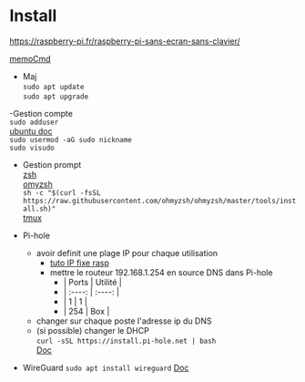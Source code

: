 # Install

https://raspberry-pi.fr/raspberry-pi-sans-ecran-sans-clavier/

[memoCmd](https://fr.wikipedia.org/wiki/Commandes_Unix)
- Maj  
  ``sudo apt update``  
  ``sudo apt upgrade``  

-Gestion compte  
  ``sudo adduser``  
  [ubuntu doc](https://doc.ubuntu-fr.org/adduser)  
  ``sudo usermod -aG sudo nickname``  
  ``sudo visudo``

- Gestion prompt  
  [zsh]()  
  [omyzsh](https://github.com/ohmyzsh/ohmyzsh/wiki/Cheatsheet)  
  ``sh -c "$(curl -fsSL https://raw.githubusercontent.com/ohmyzsh/ohmyzsh/master/tools/install.sh)"``  
  [tmux](https://github.com/tmux/tmux/wiki)

- Pi-hole  
  - avoir definit une plage IP pour chaque utilisation
    - [tuto IP fixe rasp](https://raspberry-pi.fr/ip-locale-fixe/)
    - mettre le routeur 192.168.1.254 en source DNS dans Pi-hole
      - |  Ports   |  Utilité |  
      - |  :----:  |  :----:  |  
      - |    1     |    1     |
      - |   254    |   Box    |
  - changer sur chaque poste l'adresse ip du DNS
  - (si possible) changer le DHCP  
  ``curl -sSL https://install.pi-hole.net | bash``  
  [Doc](https://docs.pi-hole.net/)
  
- WireGuard
  ``sudo apt install wireguard``
  [Doc](https://www.wireguard.com/)
